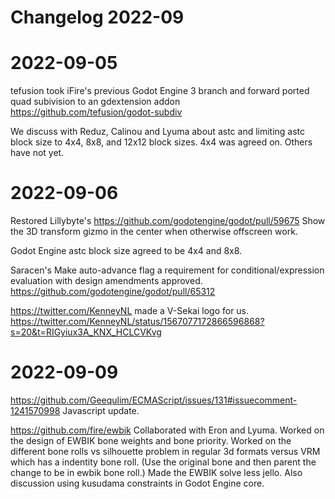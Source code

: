# Changelog 2022-09

#  2022-09-05

tefusion took iFire's previous Godot Engine 3 branch and forward ported quad subivision to an gdextension addon https://github.com/tefusion/godot-subdiv

We discuss with Reduz, Calinou and Lyuma about astc and limiting astc block size to 4x4, 8x8, and 12x12 block sizes. 4x4 was agreed on. Others have not yet.

#  2022-09-06

Restored Lillybyte's https://github.com/godotengine/godot/pull/59675 Show the 3D transform gizmo in the center when otherwise offscreen work.

Godot Engine astc block size agreed to be 4x4 and 8x8.

Saracen's Make auto-advance flag a requirement for conditional/expression evaluation with design amendments approved. https://github.com/godotengine/godot/pull/65312

https://twitter.com/KenneyNL made a V-Sekai logo for us. https://twitter.com/KenneyNL/status/1567077172866596868?s=20&t=RIGyiux3A_KNX_HCLCVKvg

#  2022-09-09

https://github.com/Geequlim/ECMAScript/issues/131#issuecomment-1241570998 Javascript update.

https://github.com/fire/ewbik Collaborated with Eron and Lyuma. Worked on the design of EWBIK bone weights and bone priority. Worked on the different bone rolls vs silhouette problem in regular 3d formats versus VRM which has a indentity bone roll. (Use the original bone and then parent the change to be in ewbik bone roll.) Made the EWBIK solve less jello. Also discussion using kusudama constraints in Godot Engine core.
